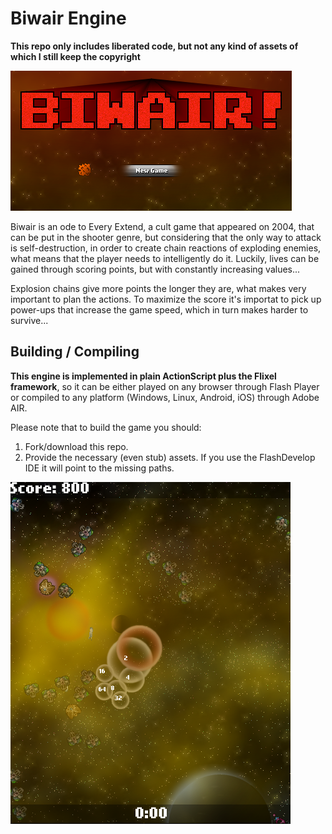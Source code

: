 # Biwair Engine
**This repo only includes liberated code, but not any kind of assets of which I still keep the copyright**

![screenshot](/title.png?raw=true "Biwair")

Biwair is an ode to Every Extend, a cult game that appeared on 2004, that can be put in the shooter genre, but considering that the only way to attack is self-destruction, in order to create chain reactions of exploding enemies, what means that the player needs to intelligently do it. Luckily, lives can be gained through scoring points, but with constantly increasing values...

Explosion chains give more points the longer they are, what makes very important to plan the actions. To maximize the score it's importat to pick up power-ups that increase the game speed, which in turn makes harder to survive...

## Building / Compiling

**This engine is implemented in plain ActionScript plus the Flixel framework**, so it can be either played on any browser through Flash Player or compiled to any platform (Windows, Linux, Android, iOS) through Adobe AIR.

Please note that to build the game you should:
  1. Fork/download this repo.
  2. Provide the necessary (even stub) assets. If you use the FlashDevelop IDE it will point to the missing paths.

![screenshot](/screen1.png?raw=true "Biwair")
